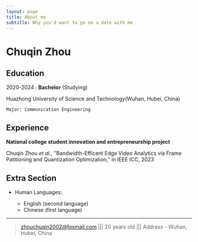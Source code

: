 ```yaml
---
layout: page
title: About me
subtitle: Why you'd want to go on a date with me
---
```


Chuqin Zhou
============

<!-- ----

>  In this style, the resume starts with a blockquote, where
>  you can briefly list your specialties, or include a salient
>  quote. Ending a line with a backslash forces a line break.

---- -->

Education
---------

2020-2024 :   **Bachelor** (Studying)

Huazhong University of Science and Technology(Wuhan, Hubei, China)

    Major: Communication Engineering

Experience
----------

**National college student innovation and entrepreneurship project**

Chuqin Zhou *et al.*, "Bandwidth-Efficent Edge Video Analytics via Frame Patitioning and Quantization Optimization," in IEEE ICC, 2023

Extra Section
----------------------------------------

* Human Languages:

     * English (second language)
     * Chinese (first language)

----

> <zhouchuqin2002@foxmail.com> ||| 20 years old ||| Address - Wuhan, Hubei, China